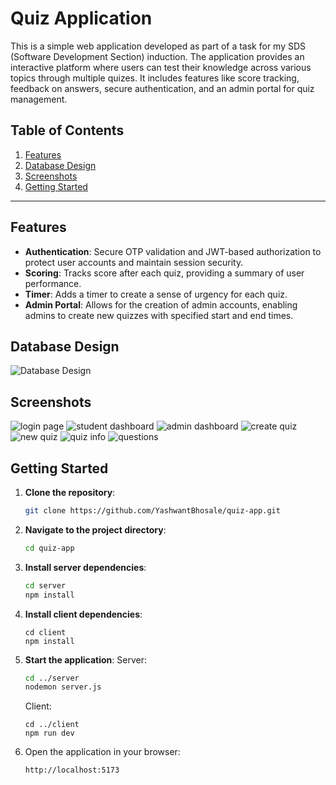# Quiz Application

This is a simple web application developed as part of a task for my SDS (Software Development Section) induction. The application provides an interactive platform where users can test their knowledge across various topics through multiple quizes. It includes features like score tracking, feedback on answers, secure authentication, and an admin portal for quiz management.

## Table of Contents

1. [Features](#features)
2. [Database Design](#database-design)
3. [Screenshots](#screenshots)
4. [Getting Started](#getting-started)

---

## Features

- **Authentication**: Secure OTP validation and JWT-based authorization to protect user accounts and maintain session security.
- **Scoring**: Tracks score after each quiz, providing a summary of user performance.
- **Timer**: Adds a timer to create a sense of urgency for each quiz.
- **Admin Portal**: Allows for the creation of admin accounts, enabling admins to create new quizzes with specified start and end times.

## Database Design
![Database Design](./doc/Database_design.png)

## Screenshots
![login page](./doc/Login_page.png)
![student dashboard](./doc/student_dashboard.png)
![admin dashboard](./doc/admin_dashboard.png)
![create quiz](./doc/create_quiz.png)
![new quiz](./doc/new_quiz.png)
![quiz info](./doc/Quiz_info.png)
![questions](./doc/questions_ui_2.png)

## Getting Started

1. **Clone the repository**:
    ```bash
    git clone https://github.com/YashwantBhosale/quiz-app.git
    ```
2. **Navigate to the project directory**:
    ```bash
    cd quiz-app
    ```
3. **Install server dependencies**:
    ```bash
    cd server
    npm install
    ```
4. **Install client dependencies**:
    ```
    cd client
    npm install
    ```
5. **Start the application**:
    Server:
    ```bash
    cd ../server
    nodemon server.js
    ```
    Client:
    ```
    cd ../client
    npm run dev
    ```
6. Open the application in your browser:
    ```plaintext
    http://localhost:5173
    ```
